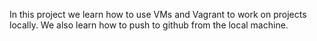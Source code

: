 In this project we learn how to use VMs and Vagrant to work on projects locally. We also learn how to push to github from the local machine.
